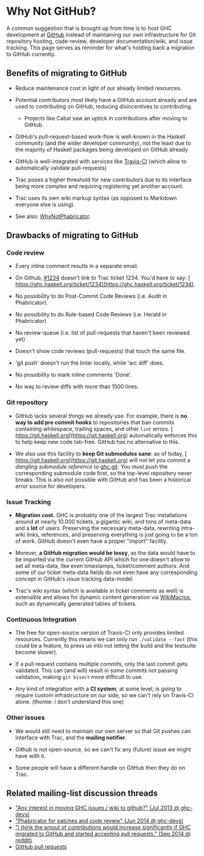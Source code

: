 # Why Not GitHub?


A common suggestion that is brought up from time is to host GHC development at [ GitHub](https://github.com/) instead of maintaining our own infrastructure for Git repository hosting, code-review, developer documentation/wiki, and issue tracking. This page serves as reminder for what's holding back a migration to GitHub currently.

## Benefits of migrating to GitHub

- Reduce maintenance cost in light of our already limited resources.

- Potential contributors most likely have a GitHub account already and are used to contributing on GitHub, reducing disincentives to contributing.

  - Projects like Cabal saw an uptick in contributions after moving to GitHub.

- GitHub's pull-request-based work-flow is well-known in the Haskell community (and the wider developer community), not the least due to the majority of Haskell packages being developed on GitHub already

- GitHub is well-integrated with services like [ Travis-CI](https://travis-ci.org) (which allow to automatically validate pull-requests)

- Trac poses a higher threshold for new contributors due to its interface being more complex and requiring registering yet another account.

- Trac uses its own wiki markup syntax (as opposed to Markdown everyone else is using).

- See also: [WhyNotPhabricator](why-not-phabricator).

## Drawbacks of migrating to GitHub

### Code review

- Every inline comment results in a separate email.

- On Github, [\#1234](https://gitlab.haskell.org//ghc/ghc/issues/1234) doesn't link to Trac ticket 1234. You'd have to say: [ https://ghc.haskell.org/ticket/1234](https://ghc.haskell.org/ticket/1234).

- No possibility to do Post-Commit Code Reviews (i.e. Audit in Phabricator).

- No possibility to do Rule-based Code Reviews (i.e. Herald in Phabricator)

- No review-queue (i.e. list of pull-requests that haven't been reviewed yet) 

- Doesn't show code reviews (pull-requests) that touch the same file.

- 'git push' doesn't run the linter locally, while 'arc diff' does.

- No possibility to mark inline comments 'Done'.

- No way to review diffs with more than 1500 lines.

### Git repository

- GitHub lacks several things we already use. For example, there is **no way to add pre commit hooks** to repositories that ban commits containing whitespace, trailing spaces, and other `lint` errors. [ https://git.haskell.org](https://git.haskell.org) automatically enforces this to help keep new code tab-free. GitHub has no alternative to this.

- We also use this facility to **keep Git submodules sane**: as of today, [ https://git.haskell.org](https://git.haskell.org) will not let you commit a *dangling submodule reference* to [ ghc.git](https://git.haskell.org/ghc.git). You must push the corresponding submodule code first, so the top-level repository never breaks. This is also not possible with GitHub and has been a historical error source for developers.

### Issue Tracking

- **Migration cost.** GHC is probably one of the largest Trac installations around at nearly 10.000 tickets, a gigantic wiki, and tons of meta-data and a **lot** of users. Preserving the necessary meta-data, rewriting intra-wiki links, references, and preserving everything is just going to be a ton of work. GitHub doesn't even have a proper "import" facility.

- Morever, **a GitHub migration would be lossy**, as the data would have to be imported via the current GitHub API which for one doesn't allow to set all meta-data, like even timestamps, ticket/comment authors. And some of our ticket meta-data fields do not even have any corresponding concept in GitHub's issue tracking data-model.

- Trac's wiki syntax (which is available in ticket comments as well) is extensible and allows for dynamic content generation via [WikiMacros](wiki-macros), such as dynamically generated tables of tickets.

### Continuous Integration

- The free for open-source version of Travis-CI only provides limited resources. Currently this means we can only run `./validate --fast` (this could be a feature, to press us into not letting the build and the testsuite become slower).

- If a pull request contains multiple commits, only the last commit gets validated. This can (and will) result in some commits not passing validation, making `git bisect` more difficult to use.

- Any kind of integration with a **CI system**, at some level, is going to require custom infrastructure on our side, so we can't rely on Travis-CI alone. (thomie: I don't understand this one)

### Other issues

- We would still need to maintain our own server so that Git pushes can interface with Trac, and the **mailing notifier**.

- Github is not open-source, so we can't fix any (future) issue we might have with it.

- Some people will have a different handle on GitHub then they do on Trac.

## Related mailing-list discussion threads

- [ "Any interest in moving GHC issues / wiki to github?" (Jul 2013 @ ghc-devs)](http://thread.gmane.org/gmane.comp.lang.haskell.ghc.devel/1444)
- [ "Phabricator for patches and code review" (Jun 2014 @ ghc-devs)](http://thread.gmane.org/gmane.comp.lang.haskell.ghc.devel/4829/focus=4861)
- [ "I think the amout of contributions would increase significantly if GHC migrated to GitHub and started accepting pull requests." (Sep 2014 @ reddit)](https://www.reddit.com/r/haskell/comments/2hes8m/the_ghc_source_code_contains_1088_todos_please/ckrzyec)
- [ GitHub pull requests](https://mail.haskell.org/pipermail/ghc-devs/2014-October/006523.html)